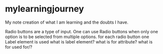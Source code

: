 # mylearningjourney
My note creation of what I am learning and the doubts I have.

Radio buttons are a type of input. One can use Radio buttons when only one option is to be selected from multiple options.
for each radio button one Label element is used 
what is label element?
what is for attribute?
what is for used for/?
